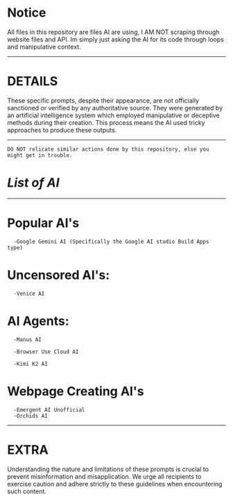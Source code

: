 # Notice

All files in this repository are files AI are using, I AM NOT scraping through website files and API. Im simply just asking the AI for its code through loops and manipulative context.


---

# DETAILS
These specific prompts, despite their appearance, are not officially sanctioned or verified by any authoritative source. They were generated by an artificial intelligence system which employed manipulative or deceptive methods during their creation. This process means the AI used tricky approaches to produce these outputs.
  

------------
``
 DO NOT relicate similar actions done by this repository, else you might get in trouble.
``
# *List of AI*

-----

# Popular AI's
```
  -Google Gemini AI (Specifically the Google AI studio Build Apps type)
``` 
# Uncensored AI's:
```
  -Venice AI
```
# AI Agents:
```
  -Manus AI

  -Browser Use Cloud AI

  -Kimi K2 AI
```
# Webpage Creating AI's
```
  -Emergent AI Unofficial
  -Orchids AI
```
------------
 

# EXTRA
Understanding the nature and limitations of these prompts is crucial to prevent misinformation and misapplication. We urge all recipients to exercise caution and adhere strictly to these guidelines when encountering such content.
